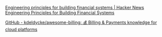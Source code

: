 
[Engineering principles for building financial systems | Hacker News](https://news.ycombinator.com/item?id=40933110)
[Engineering Principles for Building Financial Systems](https://substack.wasteman.codes/p/engineering-principles-and-best-practices)

[GitHub - kdeldycke/awesome-billing: 💰 Billing & Payments knowledge for cloud platforms](https://github.com/kdeldycke/awesome-billing)

